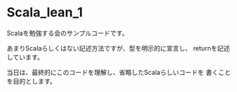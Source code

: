 Scala_lean_1
============

Scalaを勉強する会のサンプルコードです。

あまりScalaらしくはない記述方法ですが、型を明示的に宣言し、
returnを記述しています。

当日は、最終的にこのコードを理解し、省略したScalaらしいコードを
書くことを目的とします。